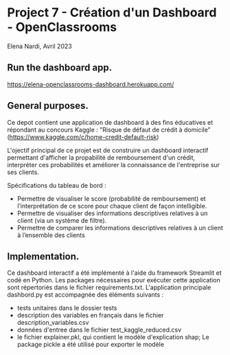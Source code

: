 # Project 7 - Création d'un Dashboard - OpenClassrooms
Elena Nardi, Avril 2023

## Run the dashboard app.
https://elena-openclassrooms-dashboard.herokuapp.com/

## General purposes.
Ce depot contient une application de dashboard à des fins éducatives et répondant au concours Kaggle :
"Risque de défaut de crédit à domicile" (https://www.kaggle.com/c/home-credit-default-risk)

L'ojectif principal de ce projet est de construire un dashboard interactif permettant d'afficher la propabilité de remboursement d'un crédit, 
 interpréter ces probabilités et améliorer la connaissance de l'entreprise sur ses clients.

Spécifications du tableau de bord :

- Permettre de visualiser le score (probabilité de remboursement) et l’interprétation de ce score pour chaque client de façon intelligible.
- Permettre de visualiser des informations descriptives relatives à un client (via un système de filtre).
- Permettre de comparer les informations descriptives relatives à un client à l’ensemble des clients

## Implementation.

Ce dashboard interactif a été implémenté à l'aide du framework Streamlit et codé en Python. Les packages nécessaires pour exécuter cette application sont répertoriés dans le fichier requirements.txt. L'application principale dashbord.py est accompagnée des éléments suivants :
 - tests unitaires dans le dossier tests
 - description des variables en français dans le fichier description_variables.csv
 - données d'entree dans le fichier test_kaggle_reduced.csv
 - le fichier explainer.pkl, qui contient le modèle d'explication shap; Le package pickle a été utilisé pour exporter le modèle




